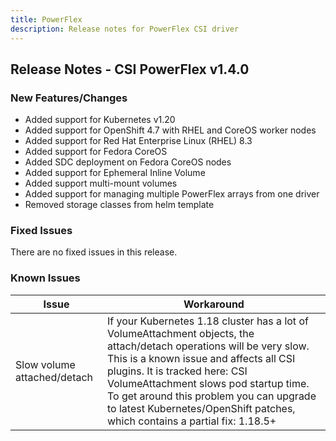 ```yaml
---
title: PowerFlex
description: Release notes for PowerFlex CSI driver
---
```


## Release Notes - CSI PowerFlex v1.4.0

### New Features/Changes
- Added support for Kubernetes v1.20
- Added support for OpenShift 4.7 with RHEL and CoreOS worker nodes
- Added support for Red Hat Enterprise Linux (RHEL) 8.3
- Added support for Fedora CoreOS
- Added SDC deployment on Fedora CoreOS nodes
- Added support for Ephemeral Inline Volume
- Added support multi-mount volumes
- Added support for managing multiple PowerFlex arrays from one driver
- Removed storage classes from helm template 

### Fixed Issues
There are no fixed issues in this release.

### Known Issues

| Issue | Workaround |
|-------|------------|
| Slow volume attached/detach | If your Kubernetes 1.18 cluster has a lot of VolumeAttachment objects, the attach/detach operations will be very slow. This is a known issue and affects all CSI plugins. It is tracked here: CSI VolumeAttachment slows pod startup time. To get around this problem you can upgrade to latest Kubernetes/OpenShift patches, which contains a partial fix: 1.18.5+|
